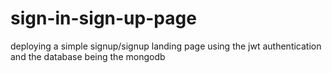# sign-in-sign-up-page
deploying a simple signup/signup landing page using the jwt authentication and the database being the mongodb
